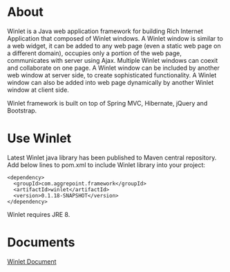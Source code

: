 # About
Winlet is a Java web application framework for building Rich Internet Application that composed of Winlet windows. A Winlet window is similar to a web widget, it can be added to any web page (even a static web page on a different domain), occupies only a portion of the web page, communicates with server using Ajax. Multiple Winlet windows can coexit and collaborate on one page. A Winlet window can be included by another web window at server side, to create sophisticated functionality. A Winlet window can also be added into web page dynamically by another Winlet window at client side.

Winlet framework is built on top of Spring MVC, Hibernate, jQuery and Bootstrap.

# Use Winlet

Latest Winlet java library has been published to Maven central repository. Add below lines to pom.xml to include Winlet library into your project:

```
<dependency>
  <groupId>com.aggrepoint.framework</groupId>
  <artifactId>winlet</artifactId>
  <version>0.1.18-SNAPSHOT</version>
</dependency>
```
Winlet requires JRE 8.

# Documents
[Winlet Document](http://docs.aggrepoint.com)
